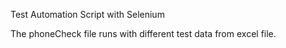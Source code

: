 Test Automation Script with Selenium

 The phoneCheck file runs with different test data from excel file.
